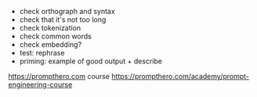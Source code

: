 
- check orthograph and syntax
- check that it's not too long
- check tokenization
- check common words
- check embedding?
- test: rephrase
- priming: example of good output + describe

https://prompthero.com
course https://prompthero.com/academy/prompt-engineering-course
